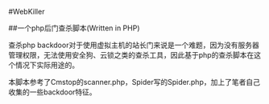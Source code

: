 #WebKiller

##一个php后门查杀脚本(Written in PHP)

查杀php backdoor对于使用虚拟主机的站长门来说是一个难题，因为没有服务器管理权限，无法使用安全狗、云锁之类的查杀工具，因此基于php的查杀脚本在这个情况下实际用途的。

本脚本参考了Cmstop的scanner.php，Spider写的Spider.php，加上了笔者自己收集的一些backdoor特征。